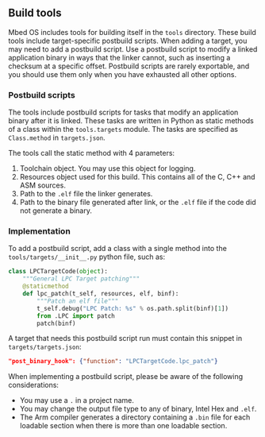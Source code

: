 ## Build tools

Mbed OS includes tools for building itself in the `tools` directory. These build tools include target-specific postbuild scripts. When adding a target, you may need to add a postbuild script. Use a postbuild script to modify a linked application binary in ways that the linker cannot, such as inserting a checksum at a specific offset. Postbuild scripts are rarely exportable, and you should use them only when you have exhausted all other options.

### Postbuild scripts

The tools include postbuild scripts for tasks that modify an application binary after it is linked. These tasks are written in Python as static methods of a class within the `tools.targets` module. The tasks are specified as `Class.method` in `targets.json`. 

The tools call the static method with 4 parameters:

 1) Toolchain object. You may use this object for logging.
 2) Resources object used for this build. This contains all of the C, C++ and ASM sources.
 3) Path to the `.elf` file the linker generates.
 4) Path to the binary file generated after link, or the `.elf` file if the code did not generate a binary.

### Implementation

To add a postbuild script, add a class with a single method into the `tools/targets/__init__.py` python file, such as:

```python
class LPCTargetCode(object):
    """General LPC Target patching"""
    @staticmethod
    def lpc_patch(t_self, resources, elf, binf):
        """Patch an elf file"""
        t_self.debug("LPC Patch: %s" % os.path.split(binf)[1])
        from .LPC import patch
        patch(binf)
```

A target that needs this postbuild script run must contain this snippet in `targets/targets.json`:

```JSON
"post_binary_hook": {"function": "LPCTargetCode.lpc_patch"}
```

When implementing a postbuild script, please be aware of the following considerations:

- You may use a `.` in a project name.
- You may change the output file type to any of binary, Intel Hex and `.elf`.
- The Arm compiler generates a directory containing a `.bin` file for each loadable section when there is more than one loadable section.

